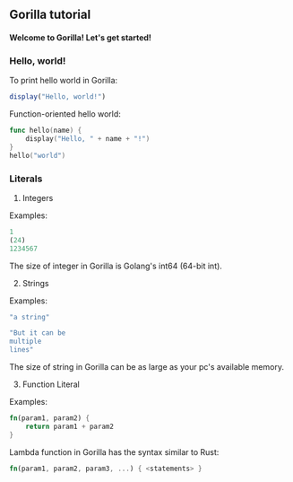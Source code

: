 ## Gorilla tutorial

#### Welcome to Gorilla! Let's get started!

### Hello, world!

To print hello world in Gorilla:
```javascript
display("Hello, world!")
```

Function-oriented hello world:
```go
func hello(name) {
    display("Hello, " + name + "!")
}
hello("world")
```

### Literals

1. Integers

Examples:
```ruby
1
(24)
1234567
```

The size of integer in Gorilla is Golang's int64 (64-bit int).

2. Strings

Examples:
```ruby
"a string"

"But it can be
multiple
lines"
```

The size of string in Gorilla can be as large as your pc's available memory.

3. Function Literal

Examples:
```rust
fn(param1, param2) {
    return param1 + param2
}
```

Lambda function in Gorilla has the syntax similar to Rust:
```rust
fn(param1, param2, param3, ...) { <statements> }
```

